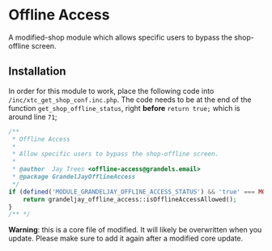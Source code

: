 # Offline Access

A modified-shop module which allows specific users to bypass the shop-offline screen.

## Installation

In order for this module to work, place the following code into `/inc/xtc_get_shop_conf.inc.php`. The code needs to be at the end of the function `get_shop_offline_status`, right **before** `return true;` which is around line `71`;

```php
/**
 * Offline Access
 *
 * Allow specific users to bypass the shop-offline screen.
 *
 * @author  Jay Trees <offline-access@grandels.email>
 * @package GrandelJayOfflineAccess
 */
if (defined('MODULE_GRANDELJAY_OFFLINE_ACCESS_STATUS') && 'true' === MODULE_GRANDELJAY_OFFLINE_ACCESS_STATUS) {
    return grandeljay_offline_access::isOfflineAccessAllowed();
}
/** */
```

**Warning**: this is a core file of modified. It will likely be overwritten when you update. Please make sure to add it again after a modified core update.
